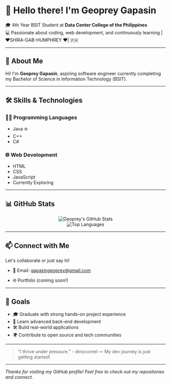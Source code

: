 # 📌 Hello there! I'm Geoprey Gapasin

🎓 4th Year BSIT Student at **Data Center College of the Philippines**  
💻 Passionate about coding, web development, and continuously learning |❤️SHIRA-GAB-HUMPHREY ❤️| 🇵🇭 

---

## 🧠 About Me

Hi! I'm **Geoprey Gapasin**, aspiring software engineer currently completing my Bachelor of Science in Information Technology (BSIT). 




---

## 🛠️ Skills & Technologies

### 👨‍💻 Programming Languages
- Java ☕
- C++
- C#

### 🌐 Web Development
- HTML
- CSS
- JavaScript
- Currently Exploring


---

## 📊 GitHub Stats

<p align="center">
  <img src="https://github-readme-stats.vercel.app/api?username=geopreygap&show_icons=true&theme=tokyonight" alt="Geoprey's GitHub Stats" />
  <br/>
  <img src="https://github-readme-stats.vercel.app/api/top-langs/?username=geopreygap&layout=compact&theme=tokyonight" alt="Top Languages" />
</p>

---

## 📫 Connect with Me

Let's collaborate or just say hi!

- 📧 Email: gapasingeoprey@gmail.com  
 
- 🌐 Portfolio (coming soon!)

---

## 🚀 Goals

- 🎓 Graduate with strong hands-on project experience  
- 🧠 Learn advanced back-end development  
- 🛠 Build real-world applications  
- 🌍 Contribute to open source and tech communities

---

> “I thrive under pressure.”   - dinocornel
> — My dev journey is just getting started!

---

*Thanks for visiting my GitHub profile! Feel free to check out my repositories and connect.*

